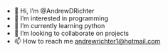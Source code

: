 - 👋 Hi, I’m @AndrewDRichter
- 👀 I’m interested in programming
- 🌱 I’m currently learning python
- 💞️ I’m looking to collaborate on projects
- 📫 How to reach me andrewrichter1@hotmail.com

<!---
AndrewDRichter/AndrewDRichter is a ✨ special ✨ repository because its `README.md` (this file) appears on your GitHub profile.
You can click the Preview link to take a look at your changes.
--->

